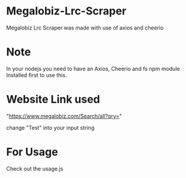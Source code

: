 # Megalobiz-Lrc-Scraper
Megalobiz Lrc Scraper was made with use of axios and cheerio

# Note
In your nodejs you need to have an Axios, Cheerio and fs npm module Installed first to use this.

# Website Link used
"https://www.megalobiz.com/Search/all?qry="

change "Test" into your input string

# For Usage
Check out the usage.js
